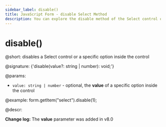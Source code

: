 ```yaml
---
sidebar_label: disable()
title: JavaScript Form - disable Select Method 
description: You can explore the disable method of the Select control of Form in the documentation of the DHTMLX JavaScript UI library. Browse developer guides and API reference, try out code examples and live demos, and download a free 30-day evaluation version of DHTMLX Suite.
---
```


# disable()

@short: disables a Select control or a specific option inside the control

@signature: {'disable(value?: string | number): void;'}

@params:
- `value: string | number` - optional, the **value** of a specific option inside the control

@example:
form.getItem("select").disable(1);

@descr:

**Change log:** The **value** parameter was added in v8.0